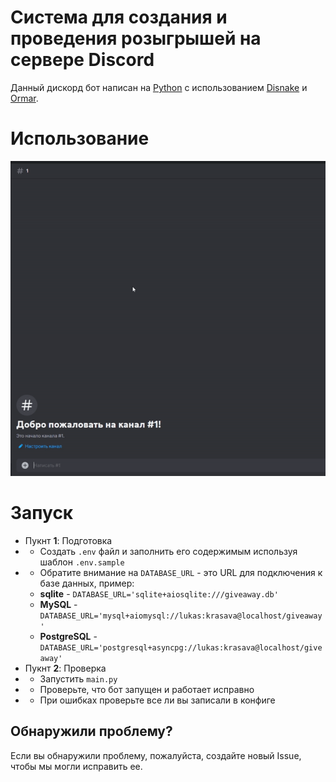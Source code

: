 # Система для создания и проведения розыгрышей на сервере Discord
Данный дискорд бот написан на [Python](https://www.python.org/) с использованием [Disnake](https://disnake.readthedocs.io/en/latest/) и [Ormar](https://collerek.github.io/ormar/latest/).
# Использование
![visual](./assets/example_to_use.gif)
# Запуск
- Пукнт **1**: Подготовка
- - Создать `.env` файл и заполнить его содержимым используя шаблон `.env.sample`
- - Обратите внимание на `DATABASE_URL` - это URL для подключения к базе данных, пример:
  - **sqlite** - `DATABASE_URL='sqlite+aiosqlite:///giveaway.db'`
  - **MySQL** - `DATABASE_URL='mysql+aiomysql://lukas:krasava@localhost/giveaway'`
  - **PostgreSQL** - `DATABASE_URL='postgresql+asyncpg://lukas:krasava@localhost/giveaway'`
- Пукнт **2**: Проверка
- - Запустить `main.py`
- - Проверьте, что бот запущен и работает исправно
- - При ошибках проверьте все ли вы записали в конфиге
## Обнаружили проблему?
Если вы обнаружили проблему, пожалуйста, создайте новый Issue, чтобы мы могли исправить ее.